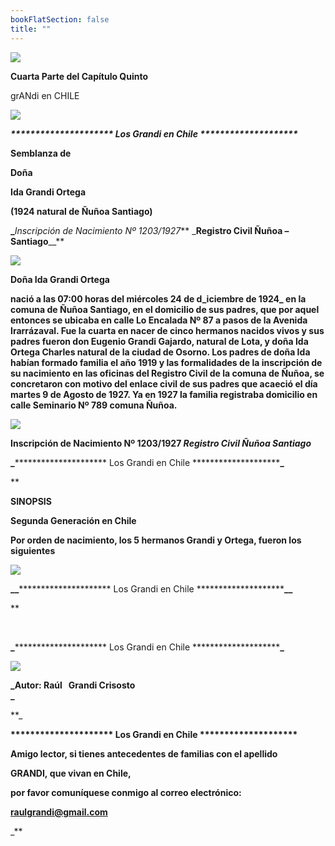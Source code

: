 ```yaml
---
bookFlatSection: false
title: ""
---
```


[![](https://sites.google.com/site/idagrandiortega/_/rsrc/1303247271652/home/P%C3%A1ginaenconstrucci%C3%B3n%5B1%5D.jpg?height=200&width=147)](https://sites.google.com/site/idagrandiortega/home/P%C3%A1ginaenconstrucci%C3%B3n%5B1%5D.jpg?attredirects=0)

**Cuarta Parte del Capítulo Quinto** 

grANdi en CHILE

[![](https://sites.google.com/site/idagrandiortega/_/rsrc/1283136337189/home/CAPITULO%20V%20Grandi%20Ortega.jpg)](https://sites.google.com/site/idagrandiortega/home/CAPITULO%20V%20Grandi%20Ortega.jpg?attredirects=0)

_**\*\*\*\*\*\*\*\*\*\*\*\*\*\*\*\*\*\*\*\*\* Los Grandi en Chile \*\*\*\*\*\*\*\*\*\*\*\*\*\*\*\*\*\*\*\***_

**Semblanza de**

**Doña**

**Ida Grandi Ortega**

**(1924 natural de Ñuñoa Santiago)**

**_**_Inscripción de Nacimiento Nº 1203/1927_** _**Registro Civil Ñuñoa – Santiago**__**

[![](https://sites.google.com/site/idagrandiortega/_/rsrc/1282357362221/home/GENEALOG%C3%8DA%20IDA%20GRANDI%20ORTEGA.jpg)](https://sites.google.com/site/idagrandiortega/home/GENEALOG%C3%8DA%20IDA%20GRANDI%20ORTEGA.jpg?attredirects=0)

**Doña Ida Grandi Ortega**

**nació a las 07:00 horas del miércoles 24 de d_**iciembre de 1924**_ en la comuna de Ñuñoa Santiago, en el domicilio de sus padres, que por aquel entonces se ubicaba en calle Lo Encalada Nº 87 a pasos de la Avenida Irarrázaval. Fue la cuarta en nacer de cinco hermanos nacidos vivos y sus padres fueron don Eugenio Grandi Gajardo, natural de Lota, y doña Ida Ortega Charles natural de la ciudad de Osorno. Los padres de doña Ida habían formado familia el año 1919 y las formalidades de la inscripción de su nacimiento en las oficinas del Registro Civil de la comuna de Ñuñoa, se concretaron con motivo del enlace civil de sus padres que acaeció el día martes 9 de Agosto de 1927. Ya en 1927 la familia registraba domicilio en calle Seminario Nº 789 comuna Ñuñoa.**

[![](https://sites.google.com/site/idagrandiortega/_/rsrc/1282357371198/home/Partida%20de%20Nacimiento%20Ida%20Grandi%20Ortega.JPG)](https://sites.google.com/site/idagrandiortega/home/Partida%20de%20Nacimiento%20Ida%20Grandi%20Ortega.JPG?attredirects=0)

**Inscripción de Nacimiento Nº 1203/1927 _Registro Civil Ñuñoa Santiago_**

**_**\*\*\*\*\*\*\*\*\*\*\*\*\*\*\*\*\*\*\*\*\* Los Grandi en Chile \*\*\*\*\*\*\*\*\*\*\*\*\*\*\*\*\*\*\*\***_**

**

**SINOPSIS**

****Segunda Generación en Chile****

**Por orden de nacimiento, los 5 hermanos Grandi y Ortega, fueron los siguientes** 

[![](https://sites.google.com/site/idagrandiortega/_/rsrc/1303247614149/home/HERMANOS%20GRANDI%20ORTEGA.JPG)](https://sites.google.com/site/idagrandiortega/home/HERMANOS%20GRANDI%20ORTEGA.JPG?attredirects=0)

**__**\*\*\*\*\*\*\*\*\*\*\*\*\*\*\*\*\*\*\*\*\* Los Grandi en Chile \*\*\*\*\*\*\*\*\*\*\*\*\*\*\*\*\*\*\*\***__**





**

 

**_**\*\*\*\*\*\*\*\*\*\*\*\*\*\*\*\*\*\*\*\*\* Los Grandi en Chile \*\*\*\*\*\*\*\*\*\*\*\*\*\*\*\*\*\*\*\***_**

[![](https://sites.google.com/site/idagrandiortega/_/rsrc/1303247261505/home/002-P-AUTOR.jpg)](https://sites.google.com/site/idagrandiortega/home/002-P-AUTOR.jpg?attredirects=0)

**_Autor: Raúl   Grandi Crisosto  
_**

**_

**\*\*\*\*\*\*\*\*\*\*\*\*\*\*\*\*\*\*\*\*\* Los Grandi en Chile \*\*\*\*\*\*\*\*\*\*\*\*\*\*\*\*\*\*\*\***

**Amigo lector, si tienes antecedentes de familias con el apellido** 

 **GRANDI, que vivan en Chile,** 

**por favor comuníquese conmigo al correo electrónico:** 

 **[raulgrandi@gmail.com](mailto:raulgrandi@gmail.com)**





_**